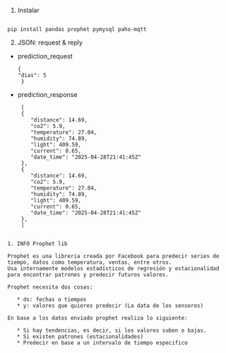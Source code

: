 1. Instalar

```

pip install pandas prophet pymysql paho-mqtt

```
2. JSON: request & reply

* prediction_request
  
  ```
  {
  "dias": 5
   }
  ```
  
* prediction_response

  ```
   [
   {
      "distance": 14.69,
      "co2": 5.9,
      "temperature": 27.04,
      "humidity": 74.89,
      "light": 409.59,
      "current": 0.65,
      "date_time": "2025-04-28T21:41:45Z"
   },
   {
      "distance": 14.69,
      "co2": 5.9,
      "temperature": 27.04,
      "humidity": 74.89,
      "light": 409.59,
      "current": 0.65,
      "date_time": "2025-04-28T21:41:45Z"
   },
   ]
```

1. INFO Prophet lib

Prophet es una libreria creada por Facebook para predecir series de tiempo, datos como temperatura, ventas, entre otros. 
Usa internamente modelos estadísticos de regresión y estacionalidad para encontrar patrones y predecir futuros valores.

Prophet necesita dos cosas:

   * ds: fechas o tiempos
   * y: valores que quieres predecir (La data de los sensores)

En base a los datos enviado prophet realiza lo siguiente:

   * Si hay tendencias, es decir, si los valores suben o bajas.
   * Si existen patrones (estacionalidades)
   * Predecir en base a un intervalo de tiempo especifico